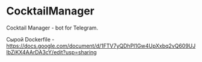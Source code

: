 # CocktailManager
Cocktail Manager - bot for Telegram. 

Сырой Dockerfile - https://docs.google.com/document/d/1FTV7yQDhPl1Gw4UpXxbq2vQ609UJlbZiKX4AArDA3cY/edit?usp=sharing

